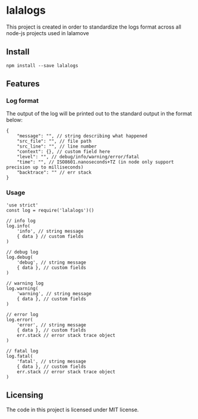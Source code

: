 # lalalogs
This project is created in order to standardize the logs format across all node-js projects used in lalamove

## Install
```
npm install --save lalalogs
```

## Features

### Log format

The output of the log will be printed out to the standard output in the format below:
```
{
    "message": "", // string describing what happened
    "src_file": "", // file path
    "src_line": "", // line number
    "context": {}, // custom field here
    "level": "", // debug/info/warning/error/fatal
    "time": "", // ISO8601.nanoseconds+TZ (in node only support precision up to milliseconds)
    "backtrace": "" // err stack
}
```

### Usage
```
'use strict'
const log = require('lalalogs')()

// info log
log.info(
    'info', // string message
    { data } // custom fields
)

// debug log
log.debug(
    'debug', // string message
    { data }, // custom fields
)

// warning log
log.warning(
    'warning', // string message
    { data }, // custom fields
)

// error log
log.error(
    'error', // string message
    { data }, // custom fields
    err.stack // error stack trace object
)

// fatal log
log.fatal(
    'fatal', // string message
    { data }, // custom fields
    err.stack // error stack trace object
)
```

## Licensing
The code in this project is licensed under MIT license.
